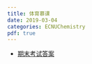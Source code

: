 ```yaml
---
title: 体育慕课
date: 2019-03-04
categories: ECNUChemistry
pdf: true
---
```

* [期末考试答案](https://dev.tencent.com/api/share/download/9d46fd68-1e14-4daa-8bf6-2d8c26008422)